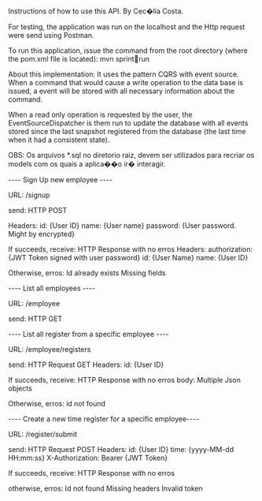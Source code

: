 Instructions of how to use this API.
By Cec�lia Costa.

For testing, the application was run on the localhost and the Http request were send using Postman.

To run this application, issue the command from the root directory (where the pom.xml file is located): 
mvn sprint:boot:run

About this implementation:
It uses the pattern CQRS with event source.
When a command that would cause a write operation to the data base is issued, a event will be stored with all necessary information about the command.

When a read only operation is requested by the user, the EventSourceDispatcher is them run to update the database with all events stored since the last
snapshot registered from the database (the last time when it had a consistent state).

OBS: Os arquivos *.sql no diretorio raiz, devem ser utilizados para recriar os models com os quais a aplica��o ir� interagir.

---- Sign Up new employee ----

URL: /signup

send:
HTTP POST

Headers:
id: {User ID}
name: {User name}
password: {User password. Might by encrypted}

If succeeds, receive:
HTTP Response with no erros
Headers:
authorization: {JWT Token signed with user password}
id: {User Name}
name: {User ID}

Otherwise, erros:
Id already exists
Missing fields

---- List all employees ----

URL: /employee

send:
HTTP GET

---- List all register from a specific employee ----

URL: /employee/registers

send:
HTTP Request GET
Headers:
id: {User ID}

If succeeds, receive:
HTTP Response with no erros
body: 
Multiple Json objects

Otherwise, erros:
id not found

---- Create a new time register for a specific employee----

URL: /register/submit

send:
HTTP Request POST
Headers:
id: {User ID}
time: {yyyy-MM-dd HH:mm:ss}
X-Authorization: Bearer {JWT Token}

If succeeds, receive:
HTTP Response with no erros

otherwise, erros:
Id not found
Missing headers
Invalid token